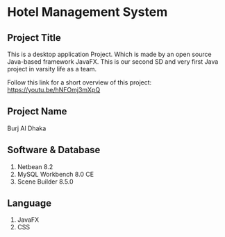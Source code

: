 # Hotel Management System

## Project Title
This is a desktop application Project. Which is made by an open source Java-based framework JavaFX. This is our second SD and very first Java project in varsity life as a team.

Follow this link for a short overview of this project: https://youtu.be/hNFOmj3mXpQ
## Project Name
Burj Al Dhaka

## Software & Database
1. Netbean 8.2
2. MySQL Workbench 8.0 CE
3. Scene Builder 8.5.0

## Language
1. JavaFX
2. CSS
